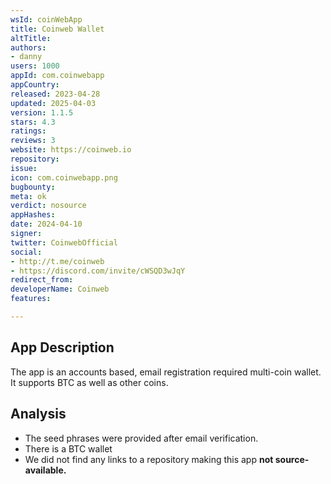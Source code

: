 ```yaml
---
wsId: coinWebApp
title: Coinweb Wallet
altTitle: 
authors:
- danny
users: 1000
appId: com.coinwebapp
appCountry: 
released: 2023-04-28
updated: 2025-04-03
version: 1.1.5
stars: 4.3
ratings: 
reviews: 3
website: https://coinweb.io
repository: 
issue: 
icon: com.coinwebapp.png
bugbounty: 
meta: ok
verdict: nosource
appHashes: 
date: 2024-04-10
signer: 
twitter: CoinwebOfficial
social:
- http://t.me/coinweb
- https://discord.com/invite/cWSQD3wJqY
redirect_from: 
developerName: Coinweb
features: 

---
```


## App Description 

The app is an accounts based, email registration required multi-coin wallet. It supports BTC as well as other coins.

## Analysis 

- The seed phrases were provided after email verification.
- There is a BTC wallet
- We did not find any links to a repository making this app **not source-available.**

